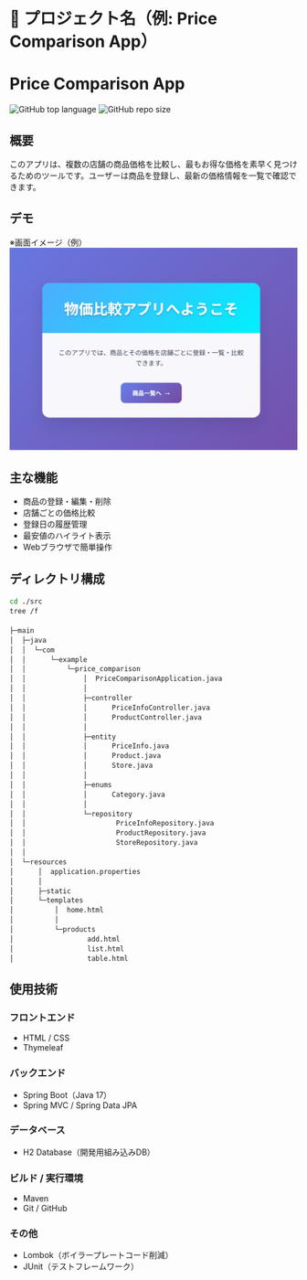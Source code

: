 # 🚀 プロジェクト名（例: Price Comparison App）

# Price Comparison App

![GitHub top language](https://img.shields.io/github/languages/top/ndkfsm/price-comparison)
![GitHub repo size](https://img.shields.io/github/repo-size/ndkfsm/price-comparison)

## 概要

このアプリは、複数の店舗の商品価格を比較し、最もお得な価格を素早く見つけるためのツールです。ユーザーは商品を登録し、最新の価格情報を一覧で確認できます。

## デモ

※画面イメージ（例）
![screenshot](./image/top.png)

## 主な機能

- 商品の登録・編集・削除
- 店舗ごとの価格比較
- 登録日の履歴管理
- 最安値のハイライト表示
- Webブラウザで簡単操作

## ディレクトリ構成

```bash
cd ./src
tree /f

├─main
│  ├─java
│  │  └─com
│  │      └─example
│  │          └─price_comparison
│  │              │  PriceComparisonApplication.java
│  │              │
│  │              ├─controller
│  │              │      PriceInfoController.java
│  │              │      ProductController.java
│  │              │
│  │              ├─entity
│  │              │      PriceInfo.java
│  │              │      Product.java
│  │              │      Store.java
│  │              │
│  │              ├─enums
│  │              │      Category.java
│  │              │
│  │              └─repository
│  │                      PriceInfoRepository.java
│  │                      ProductRepository.java
│  │                      StoreRepository.java
│  │
│  └─resources
│      │  application.properties
│      │
│      ├─static
│      └─templates
│          │  home.html
│          │
│          └─products
│                  add.html
│                  list.html
│                  table.html
```

## 使用技術

### フロントエンド
- HTML / CSS
- Thymeleaf

### バックエンド
- Spring Boot（Java 17）
- Spring MVC / Spring Data JPA

### データベース
- H2 Database（開発用組み込みDB）

### ビルド / 実行環境
- Maven
- Git / GitHub

### その他
- Lombok（ボイラープレートコード削減）
- JUnit（テストフレームワーク）

